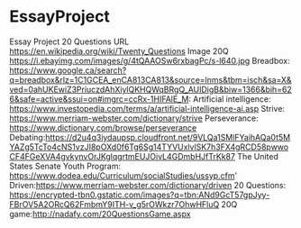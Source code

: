 # EssayProject
Essay Project
20 Questions URL https://en.wikipedia.org/wiki/Twenty_Questions
Image 20Q https://i.ebayimg.com/images/g/4tQAAOSw6rxbagPc/s-l640.jpg
Breadbox: https://www.google.ca/search?q=breadbox&rlz=1C1GCEA_enCA813CA813&source=lnms&tbm=isch&sa=X&ved=0ahUKEwiZ3PriuczdAhXiylQKHQWqBRgQ_AUIDigB&biw=1366&bih=626&safe=active&ssui=on#imgrc=ccRx-1HIFAlE_M:
Artificial intelligence: https://www.investopedia.com/terms/a/artificial-intelligence-ai.asp
Strive: https://www.merriam-webster.com/dictionary/strive
Perseverance: https://www.dictionary.com/browse/perseverance
Debating:https://d2u4q3iydaupsp.cloudfront.net/9VLQa1SMlFYaihAQa0t5MYAZg5TcTo4cNS1vzJI8pOXd0f6Tg6Sg14TYVUxlvlSK7h3FX4gRCD58pwwoCF4FGeXVA4gvkynvOrJKglqgrtmEUJOivL4GDmbHJfTrKk87
The United States Senate Youth Program: https://www.dodea.edu/Curriculum/socialStudies/ussyp.cfm'
Driven:https://www.merriam-webster.com/dictionary/driven
20 Questions: https://encrypted-tbn0.gstatic.com/images?q=tbn:ANd9GcT57gpJyy-FBrOV5A2ORcQ62FmbmY9ITH-v_g5rOWkzr7OhwHFluQ
20Q game:http://nadafy.com/20QuestionsGame.aspx
